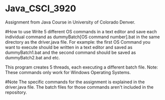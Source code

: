 # Java_CSCI_3920
Assignment from Java Course in University of Colorado Denver.

#How to use
Write 5 different OS commands in a text editor and save each individual command as dummyBatch[OS command number].bat 
in the same directory as the driver.java file. For example: the first OS Command you want to execute should be written in 
a text editor and saved as dummyBatch1.bat and the second command should be saved as dummyBatch2.bat and etc. 

This program creates 5 threads, each executing a different batch file.
Note: These commands only work for Windows Operating Systems.

#Note
The specific commands for the assignment is explained in the driver.java file. The batch files for those commands aren't included
in the repository.
